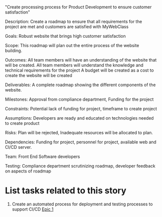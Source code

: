 "Create processing process for Product Development to ensure customer satisfaction"

Description: Create a roadmap to ensure that all requirements for the project are met and customers are satisfied with MyWebClass

Goals: Robust website that brings high customer satisfaction

Scope: This roadmap will plan out the entire process of the website building.

Outcomes: All team members will have an understanding of the website that will be created.
All team members will understand the knowledge and technical requirements for the project
A budget will be created as a cost to create the website will be created

Deliverables: A complete roadmap showing the different components of the website.

Milestones: Approval from compliance department, Funding for the project

Constraints: Potential lack of funding for project, timeframe to create project

Assumptions: Developers are ready and educated on technologies needed to create product

Risks: Plan will be rejected, Inadequate resources will be allocated to plan.

Dependencies: Funding for project, personnel for project, available web and CI/CD server.

Team: Front End Software developers


Testing: Compliance department scrutinizing roadmap, developer feedback on aspects of roadmap

# List tasks related to this story
1. Create an automated process for deployment and testing processes to support CI/CD [Epic 1](Epics/DevOpsEpics.md)
